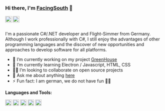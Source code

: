 ### Hi there, I'm [FacingSouth](https://www.facing-south.com) 👋

<a href="https://twitter.com/_Facing_South_">
  <img align="left" alt="FacingSouth | Twitter" width="21px" src="https://facing-south.com/img/twitter.svg" />
</a>
<a href="https://discord.gg/VK4k3Br">
  <img align="left" alt="FacingSouth" width="21px" src="https://facing-south.com/img/discord.svg" />
</a>

<br />
<br />

I'm a passionate C#/.NET developer and Flight-Simmer from Germany. Although I work professionally with C#, I still enjoy the advantages of other programming languages and the discover of new opportunities and approaches to develop software for all platforms.

- 🔭 I’m currently working on my project [GreenHouse](https://github.com/Facing-South/GreenHouse)
- 🌱 I’m currently learning Electron / Javascript, HTML, CSS
- 🧑‍💻 I’m looking to collaborate on open source projects
- 💬 Ask me about anything [here](https://www.facing-south.com)
- ⚡ Fun fact: I am german, we do not have fun 🤷‍♂️

**Languages and Tools:**  

<code><img height="20" src="https://facing-south.com/img/csharp.png"></code>
<code><img height="20" src="https://facing-south.com/img/python.png"></code>
<code><img height="20" src="https://facing-south.com/img/javascript.png"></code>
<code><img height="20" src="https://facing-south.com/img/nodejs.png"></code>
<code><img height="20" src="https://facing-south.com/img/html.png"></code>

